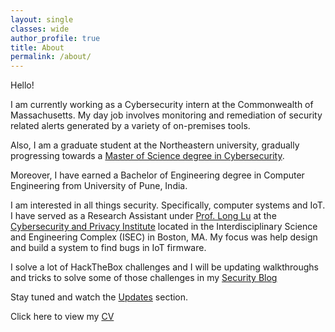 ```yaml
---
layout: single
classes: wide
author_profile: true
title: About
permalink: /about/
---
```

Hello!

I am currently working as a Cybersecurity intern at the Commonwealth of Massachusetts. My day job involves monitoring and remediation of security related alerts generated by a variety of on-premises tools.

Also, I am a graduate student at the Northeastern university, gradually progressing towards a [Master of Science degree in Cybersecurity](https://www.khoury.northeastern.edu/program/cybersecurity-ms/).

Moreover, I have earned a Bachelor of Engineering degree in Computer Engineering from University of Pune, India.

I am interested in all things security. Specifically, computer systems and IoT. I have served as a Research Assistant under [Prof. Long Lu](https://www.longlu.org/) at the [Cybersecurity and Privacy Institute](https://cyber.khoury.northeastern.edu/) located in the Interdisciplinary Science and Engineering Complex (ISEC) in Boston, MA. My focus was help design and build a system to find bugs in IoT firmware.

I solve a lot of HackTheBox challenges and I will be updating walkthroughs and tricks to solve some of those challenges in my [Security Blog]()

Stay tuned and watch the [Updates]() section.

Click here to view my [CV]()
